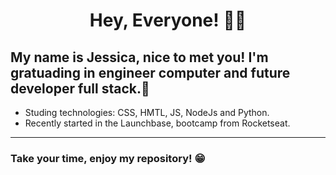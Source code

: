 <h1 align = center>Hey, Everyone! 👩‍💻</h1>

My name is Jessica, nice to met you! I'm gratuading in engineer computer and future developer full stack.🚀
-

- Studing technologies: CSS, HMTL, JS, NodeJs and Python.
- Recently started in the Launchbase, bootcamp from Rocketseat.

---
<h3> Take your time, enjoy my repository! 😁 </h3>